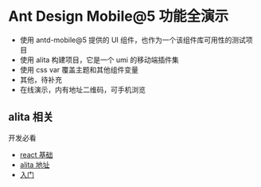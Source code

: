 # Ant Design Mobile@5 功能全演示

- 使用 antd-mobile@5 提供的 UI 组件，也作为一个该组件库可用性的测试项目
- 使用 alita 构建项目，它是一个 umi 的移动端插件集
- 使用 css var 覆盖主题和其他组件变量
- 其他，待补充
- 在线演示，内有地址二维码，可手机浏览

## alita 相关

开发必看

- [react 基础](https://react.docschina.org/)
- [alita 地址](https://github.com/alitajs/alita)
- [入门](https://alitajs.com/learn/create-alita-app)
